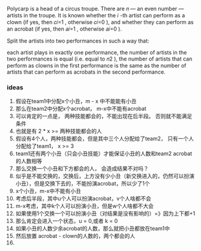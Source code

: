 Polycarp is a head of a circus troupe. There are 𝑛
 — an even number — artists in the troupe. It is known whether the 𝑖
-th artist can perform as a clown (if yes, then 𝑐𝑖=1
, otherwise 𝑐𝑖=0
), and whether they can perform as an acrobat (if yes, then 𝑎𝑖=1
, otherwise 𝑎𝑖=0
).

Split the artists into two performances in such a way that:

each artist plays in exactly one performance,
the number of artists in the two performances is equal (i.e. equal to 𝑛2
),
the number of artists that can perform as clowns in the first performance is the same as the number of artists that can perform as acrobats in the second performance.


### ideas
1. 假设在team1中分配x个小丑，m - x 中不能能有小丑
2. 那么在team2中分配x个acrobat， m-x中不能有acrobat
3. 可以肯定的一点是， 两种技能都会的，不能出现在后半段。 否则就不能满足条件
4. 也就是有 2 * x >= 两种技能都会的人
5. 假设有4个人，两种技能都会，但是其中三个人分配给了team2， 只有一个人分配给了team1， x >= 3
6. team1还有两个小丑（只会小丑技能）才能保证小丑的人数和team2 acrobat的人数相等
7. 那么交换一个小丑和下方都会的人， 会造成结果不对吗？
8. 似乎是不能交换的，交换后，上方没有少小丑（新交换进入的，仍然可以扮演小丑），但是交换下去的，不能扮演acrobat，所以少了1个
9. x个小丑，m-x中不能有小丑
10. 考虑后半段，其中u个人可以扮演acrobat，v个人啥都不会
11. m-x考虑，其中k个人可以扮演小丑，但是w个人啥都不大会
12. 如果使用1个交换一个可以扮演小丑（对结果是没有影响的）=》因为上下都+1
13. 那么肯定会进入一个状态，u = 0,或者 k = 0
14. 如果小丑的人数少余acrobat的人数，那么就把小丑都放在team1中
15. 然后放置 acrobat - clown的人数的，两个都会的人
16. 